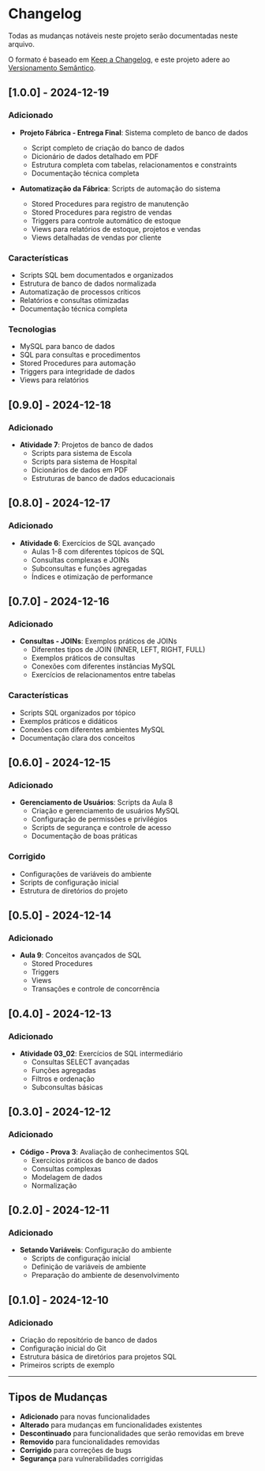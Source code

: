 # Changelog

Todas as mudanças notáveis neste projeto serão documentadas neste arquivo.

O formato é baseado em [Keep a Changelog](https://keepachangelog.com/pt-BR/1.0.0/),
e este projeto adere ao [Versionamento Semântico](https://semver.org/lang/pt-BR/).

## [1.0.0] - 2024-12-19

### Adicionado
- **Projeto Fábrica - Entrega Final**: Sistema completo de banco de dados
  - Script completo de criação do banco de dados
  - Dicionário de dados detalhado em PDF
  - Estrutura completa com tabelas, relacionamentos e constraints
  - Documentação técnica completa

- **Automatização da Fábrica**: Scripts de automação do sistema
  - Stored Procedures para registro de manutenção
  - Stored Procedures para registro de vendas
  - Triggers para controle automático de estoque
  - Views para relatórios de estoque, projetos e vendas
  - Views detalhadas de vendas por cliente

### Características
- Scripts SQL bem documentados e organizados
- Estrutura de banco de dados normalizada
- Automatização de processos críticos
- Relatórios e consultas otimizadas
- Documentação técnica completa

### Tecnologias
- MySQL para banco de dados
- SQL para consultas e procedimentos
- Stored Procedures para automação
- Triggers para integridade de dados
- Views para relatórios

## [0.9.0] - 2024-12-18

### Adicionado
- **Atividade 7**: Projetos de banco de dados
  - Scripts para sistema de Escola
  - Scripts para sistema de Hospital
  - Dicionários de dados em PDF
  - Estruturas de banco de dados educacionais

## [0.8.0] - 2024-12-17

### Adicionado
- **Atividade 6**: Exercícios de SQL avançado
  - Aulas 1-8 com diferentes tópicos de SQL
  - Consultas complexas e JOINs
  - Subconsultas e funções agregadas
  - Índices e otimização de performance

## [0.7.0] - 2024-12-16

### Adicionado
- **Consultas - JOINs**: Exemplos práticos de JOINs
  - Diferentes tipos de JOIN (INNER, LEFT, RIGHT, FULL)
  - Exemplos práticos de consultas
  - Conexões com diferentes instâncias MySQL
  - Exercícios de relacionamentos entre tabelas

### Características
- Scripts SQL organizados por tópico
- Exemplos práticos e didáticos
- Conexões com diferentes ambientes MySQL
- Documentação clara dos conceitos

## [0.6.0] - 2024-12-15

### Adicionado
- **Gerenciamento de Usuários**: Scripts da Aula 8
  - Criação e gerenciamento de usuários MySQL
  - Configuração de permissões e privilégios
  - Scripts de segurança e controle de acesso
  - Documentação de boas práticas

### Corrigido
- Configurações de variáveis do ambiente
- Scripts de configuração inicial
- Estrutura de diretórios do projeto

## [0.5.0] - 2024-12-14

### Adicionado
- **Aula 9**: Conceitos avançados de SQL
  - Stored Procedures
  - Triggers
  - Views
  - Transações e controle de concorrência

## [0.4.0] - 2024-12-13

### Adicionado
- **Atividade 03_02**: Exercícios de SQL intermediário
  - Consultas SELECT avançadas
  - Funções agregadas
  - Filtros e ordenação
  - Subconsultas básicas

## [0.3.0] - 2024-12-12

### Adicionado
- **Código - Prova 3**: Avaliação de conhecimentos SQL
  - Exercícios práticos de banco de dados
  - Consultas complexas
  - Modelagem de dados
  - Normalização

## [0.2.0] - 2024-12-11

### Adicionado
- **Setando Variáveis**: Configuração do ambiente
  - Scripts de configuração inicial
  - Definição de variáveis de ambiente
  - Preparação do ambiente de desenvolvimento

## [0.1.0] - 2024-12-10

### Adicionado
- Criação do repositório de banco de dados
- Configuração inicial do Git
- Estrutura básica de diretórios para projetos SQL
- Primeiros scripts de exemplo

---

## Tipos de Mudanças

- **Adicionado** para novas funcionalidades
- **Alterado** para mudanças em funcionalidades existentes
- **Descontinuado** para funcionalidades que serão removidas em breve
- **Removido** para funcionalidades removidas
- **Corrigido** para correções de bugs
- **Segurança** para vulnerabilidades corrigidas